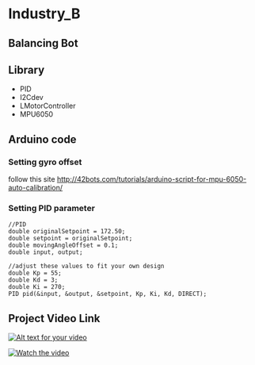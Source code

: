 # Industry_B

## Balancing Bot

## Library
- PID
- I2Cdev
- LMotorController
- MPU6050

## Arduino code
### Setting gyro offset
follow this site
http://42bots.com/tutorials/arduino-script-for-mpu-6050-auto-calibration/

### Setting PID parameter
```
//PID
double originalSetpoint = 172.50;
double setpoint = originalSetpoint;
double movingAngleOffset = 0.1;
double input, output;

//adjust these values to fit your own design
double Kp = 55;   
double Kd = 3;
double Ki = 270;
PID pid(&input, &output, &setpoint, Kp, Ki, Kd, DIRECT);
```

## Project Video Link
[![Alt text for your video](https://img.youtube.com/vi/iVVoLgYuxLA/0.jpg)](https://www.youtube.com/watch?v=iVVoLgYuxLA)

[![Watch the video](https://raw.github.com/GabLeRoux/WebMole/master/ressources/WebMole_Youtube_Video.png)](http://youtu.be/iVVoLgYuxLA)
